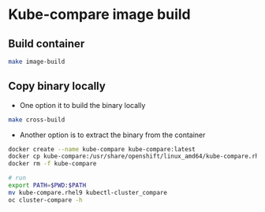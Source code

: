
# Kube-compare image build

## Build container

```bash
make image-build
```

## Copy binary locally

- One option it to build the binary locally

```bash
make cross-build
```

- Another option is to extract the binary from the container

```bash
docker create --name kube-compare kube-compare:latest
docker cp kube-compare:/usr/share/openshift/linux_amd64/kube-compare.rhel9 ./kube-compare.rhel9
docker rm -f kube-compare

# run 
export PATH=$PWD:$PATH
mv kube-compare.rhel9 kubectl-cluster_compare
oc cluster-compare -h
```
